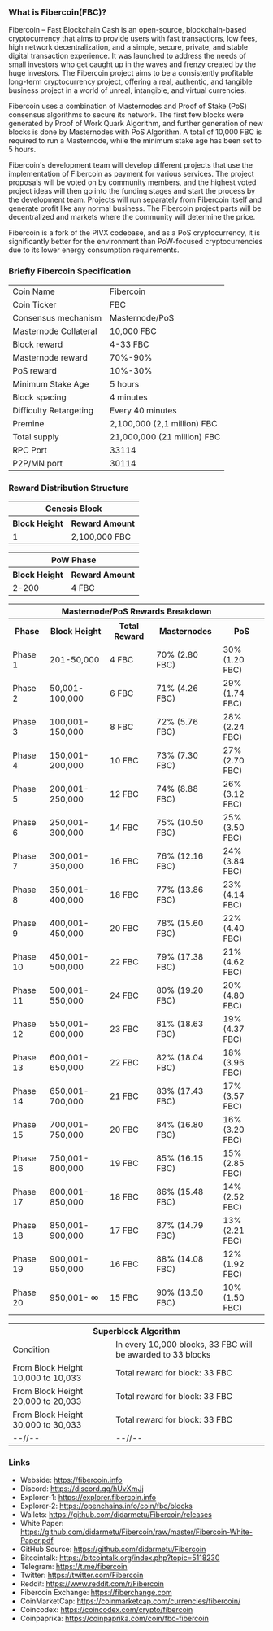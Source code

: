 ### What is Fibercoin(FBC)?

Fibercoin – Fast Blockchain Cash is an open-source, blockchain-based cryptocurrency that aims to provide users with fast transactions, low fees, high network decentralization, and a simple, secure, private, and stable digital transaction experience. It was launched to address the needs of small investors who get caught up in the waves and frenzy created by the huge investors. The Fibercoin project aims to be a consistently profitable long-term cryptocurrency project, offering a real, authentic, and tangible business project in a world of unreal, intangible, and virtual currencies.

Fibercoin uses a combination of Masternodes and Proof of Stake (PoS) consensus algorithms to secure its network. The first few blocks were generated by Proof of Work Quark Algorithm, and further generation of new blocks is done by Masternodes with PoS Algorithm. A total of 10,000 FBC is required to run a Masternode, while the minimum stake age has been set to 5 hours.

Fibercoin's development team will develop different projects that use the implementation of Fibercoin as payment for various services. The project proposals will be voted on by community members, and the highest voted project ideas will then go into the funding stages and start the process by the development team. Projects will run separately from Fibercoin itself and generate profit like any normal business. The Fibercoin project parts will be decentralized and markets where the community will determine the price.

Fibercoin is a fork of the PIVX codebase, and as a PoS cryptocurrency, it is significantly better for the environment than PoW-focused cryptocurrencies due to its lower energy consumption requirements.

### Briefly Fibercoin Specification
<table>
<tr><td>Coin Name</td><td>Fibercoin</td></tr>
<tr><td>Coin Ticker</td><td>FBC</td></tr>
<tr><td>Consensus mechanism</td><td>Masternode/PoS</td></tr>
<tr><td>Masternode Collateral</td><td>10,000 FBC</td></tr>
<tr><td>Block reward</td><td>4-33 FBC</td></tr>
<tr><td>Masternode reward</td><td>70%-90%</td></tr>
<tr><td>PoS reward</td><td>10%-30%</td></tr>
<tr><td>Minimum Stake Age</td><td>5 hours</td></tr>
<tr><td>Block spacing</td><td>4 minutes</td></tr>
<tr><td>Difficulty Retargeting</td><td>Every 40 minutes</td></tr>
<tr><td>Premine</td><td>2,100,000 (2,1 million) FBC</td></tr>
<tr><td>Total supply</td><td>21,000,000 (21 million) FBC</td></tr>
<tr><td>RPC Port</td><td>33114</td></tr>
<tr><td>P2P/MN port</td><td>30114</td></tr>
</table>


### Reward Distribution Structure

<table>
<th colspan=4>Genesis Block</th>
<tr><th>Block Height</th><th>Reward Amount</th></tr>
<tr><td>1</td><td>2,100,000 FBC</td></tr>
</table>

<table>
<th colspan=4>PoW Phase</th>
<tr><th>Block Height</th><th>Reward Amount</th></tr>
<tr><td>2-200</td><td>4 FBC</td></tr>
</table>

<table>
<th colspan=5>Masternode/PoS Rewards Breakdown</th>
<tr><th>Phase</th><th>Block Height</th><th>Total Reward</th><th>Masternodes</th><th>PoS</th></tr>
<tr><td>Phase 1</td><td>201-50,000</td><td>4 FBC</td><td>70% (2.80 FBC)</td><td>30% (1.20 FBC)</td></tr>
<tr><td>Phase 2</td><td>50,001-100,000</td><td>6 FBC</td><td>71% (4.26 FBC)</td><td>29% (1.74 FBC)</td></tr>
<tr><td>Phase 3</td><td>100,001-150,000</td><td>8 FBC</td><td>72% (5.76 FBC)</td><td>28% (2.24 FBC)</td></tr>
<tr><td>Phase 4</td><td>150,001-200,000</td><td>10 FBC</td><td>73% (7.30 FBC)</td><td>27% (2.70 FBC)</td></tr>
<tr><td>Phase 5</td><td>200,001-250,000</td><td>12 FBC</td><td>74% (8.88 FBC)</td><td>26% (3.12 FBC)</td></tr>
<tr><td>Phase 6</td><td>250,001-300,000</td><td>14 FBC</td><td>75% (10.50 FBC)</td><td>25% (3.50 FBC)</td></tr>
<tr><td>Phase 7</td><td>300,001-350,000</td><td>16 FBC</td><td>76% (12.16 FBC)</td><td>24% (3.84 FBC)</td></tr>
<tr><td>Phase 8</td><td>350,001-400,000</td><td>18 FBC</td><td>77% (13.86 FBC)</td><td>23% (4.14 FBC)</td></tr>
<tr><td>Phase 9</td><td>400,001-450,000</td><td>20 FBC</td><td>78% (15.60 FBC)</td><td>22% (4.40 FBC)</td></tr>
<tr><td>Phase 10</td><td>450,001-500,000</td><td>22 FBC</td><td>79% (17.38 FBC)</td><td>21% (4.62 FBC)</td></tr>
<tr><td>Phase 11</td><td>500,001-550,000</td><td>24 FBC</td><td>80% (19.20 FBC)</td><td>20% (4.80 FBC)</td></tr>
<tr><td>Phase 12</td><td>550,001-600,000</td><td>23 FBC</td><td>81% (18.63 FBC)</td><td>19% (4.37 FBC)</td></tr>
<tr><td>Phase 13</td><td>600,001-650,000</td><td>22 FBC</td><td>82% (18.04 FBC)</td><td>18% (3.96 FBC)</td></tr>
<tr><td>Phase 14</td><td>650,001-700,000</td><td>21 FBC</td><td>83% (17.43 FBC)</td><td>17% (3.57 FBC)</td></tr>
<tr><td>Phase 15</td><td>700,001-750,000</td><td>20 FBC</td><td>84% (16.80 FBC)</td><td>16% (3.20 FBC)</td></tr>
<tr><td>Phase 16</td><td>750,001-800,000</td><td>19 FBC</td><td>85% (16.15 FBC)</td><td>15% (2.85 FBC)</td></tr>
<tr><td>Phase 17</td><td>800,001-850,000</td><td>18 FBC</td><td>86% (15.48 FBC)</td><td>14% (2.52 FBC)</td></tr>
<tr><td>Phase 18</td><td>850,001-900,000</td><td>17 FBC</td><td>87% (14.79 FBC)</td><td>13% (2.21 FBC)</td></tr>
<tr><td>Phase 19</td><td>900,001-950,000</td><td>16 FBC</td><td>88% (14.08 FBC)</td><td>12% (1.92 FBC)</td></tr>
<tr><td>Phase 20</td><td>950,001- ∞</td><td>15 FBC</td><td>90% (13.50 FBC)</td><td>10% (1.50 FBC)</td></tr>
</table>

<table>
<th colspan=4>Superblock Algorithm</th>
<tr><td>Condition</td><td>In every 10,000 blocks, 33 FBC will be awarded to 33 blocks</td></tr>
<tr><td>From Block Height 10,000 to 10,033</td><td>Total reward for block: 33 FBC </td></tr>
<tr><td>From Block Height 20,000 to 20,033</td><td>Total reward for block: 33 FBC </td></tr>
<tr><td>From Block Height 30,000 to 30,033</td><td>Total reward for block: 33 FBC </td></tr>
<tr><td>--//--</td><td>--//--</td></tr>
</table>

### Links

* Webside: https://fibercoin.info
* Discord: https://discord.gg/hUvXmJj
* Explorer-1: https://explorer.fibercoin.info
* Explorer-2: https://openchains.info/coin/fbc/blocks
* Wallets: https://github.com/didarmetu/Fibercoin/releases
* White Paper: https://github.com/didarmetu/Fibercoin/raw/master/Fibercoin-White-Paper.pdf
* GitHub Source: https://github.com/didarmetu/Fibercoin
* Bitcointalk: https://bitcointalk.org/index.php?topic=5118230
* Telegram: https://t.me/fibercoin
* Twitter: https://twitter.com/Fibercoin
* Reddit: https://www.reddit.com/r/Fibercoin
* Fibercoin Exchange: https://fiberchange.com
* CoinMarketCap: https://coinmarketcap.com/currencies/fibercoin/
* Coincodex: https://coincodex.com/crypto/fibercoin
* Coinpaprika: https://coinpaprika.com/coin/fbc-fibercoin